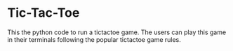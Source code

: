 # Tic-Tac-Toe
This the python code to run a tictactoe game. The users can play this game in their terminals following the popular tictactoe game rules.
